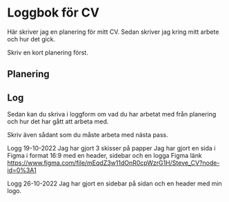 # Loggbok för CV

Här skriver jag en planering för mitt CV.
Sedan skriver jag kring mitt arbete och hur det gick.

Skriv en kort planering först.

## Planering

## Log

Sedan kan du skriva i loggform om vad du har arbetat med från planering och hur det har gått att arbeta med.

Skriv även sådant som du måste arbeta med nästa pass.

Logg 19-10-2022
Jag har gjort 3 skisser på papper
Jag har gjort en sida i Figma i format 16:9 med en header, sidebar och en logga
Figma länk https://www.figma.com/file/mEqdZ3w11dOnR0cpWzrG1H/Steve_CV?node-id=0%3A1

Logg 26-10-2022
Jag har gjort en sidebar på sidan och en header med min logo.